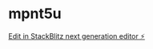 # mpnt5u

[Edit in StackBlitz next generation editor ⚡️](https://stackblitz.com/~/github.com/ashish-oraon/mpnt5u)